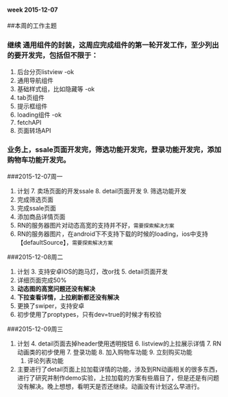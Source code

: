 #### week 2015-12-07

##本周的工作主题
### 继续 通用组件的封装，这周应完成组件的第一轮开发工作，至少列出的要开发完，包括但不限于：
1. 后台分页listview -ok
2. 通用导航组件
3. 基础样式组，比如隐藏等 -ok
4. tab页组件 
5. 提示框组件
6. loading组件 -ok
7. fetchAPI
8. 页面转场API

### 业务上，ssale页面开发完，筛选功能开发完，登录功能开发完，添加购物车功能开发完。


###2015-12-07周一
1. 计划
	7. 卖场页面的开发ssale
	8. detail页面开发
	9. 筛选功能开发
1. 完成筛选页面
2. 完成ssale页面
3. 添加商品详情页面
3. RN的服务器图片对动态高宽的支持并不好，`需要探索解决方案`
4. RN的服务器图片，在android下不支持下载的时候的loading，ios中支持【defaultSource】，`需要探索解决方案`



###2015-12-08周二
1. 计划
	3. 支持安卓IOS的跑马灯，改or找
	5. detail页面开发
1. 详细页面完成50%
2. **动态图的高宽问题还没有解决**
3. **下拉查看详情，上拉刷新都还没有解决**
2. 更换了swiper，支持安卓
3. 初步使用了proptypes，只有dev=true的时候才有校验


###2015-12-09周三
1. 计划
	4. detail页面去掉header使用透明按钮
	6. listview的上拉展示详情
		7.  RN动画类的初步使用
	7. 登录功能
	8. 加入购物车功能
	9. 立刻购买功能
	1. 评论列表功能
2. 主要进行了detail页面上拉加载详情的功能，涉及到RN动画相关的很多东西，进行了研究并制作demo实验，上拉加载的方案有些眉目了，但是还是有问题没有解决。晚上想想，看明天是否还继续。动画没有计划这么早进行。





